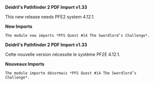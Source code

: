 **Deidril's Pathfinder 2 PDF Import v1.33**

This new release needs PFE2 system 4.12.1.

**New Imports**
```
The module now imports *PFS Quest #14 The Swordlord’s Challenge*.
```

**Deidril's Pathfinder 2 PDF Import v1.33**

Cette nouvelle version nécessite le système PF2E 4.12.1.

**Nouveaux Imports**
```
The module importe désormais *PFS Quest #14 The Swordlord’s Challenge*.
```

